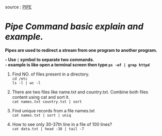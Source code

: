 source : [PIPE](https://youtu.be/uF7hFCThf4g?si=TP8mwo0Lg8isPQ5r)

<h1><i>Pipe Command basic explain and example.</i></h1>
<b>Pipes are used to redirect a stream from one program to another program.</b><br>

<b>- Use ```|``` symbol to separate two commands.</b><br>
<b>- example is like open a terminal screen then type ```ps -ef | grep httpd``` </b> 


1) Find NO. of files present in a directory.  
    ```cd /etc```  
    ```ls -l | wc -l```


2) There are two files like name.txt and country.txt. Combine both files content using cat and sort it.  
    ```cat names.txt country.txt | sort```


3) Find unique records from a file names.txt  
    ```cat names.txt | sort | uniq```


4) How to see only 30-37th line in a file of 100 lines?  
    ```cat data.txt | head -38 | tail -7```
